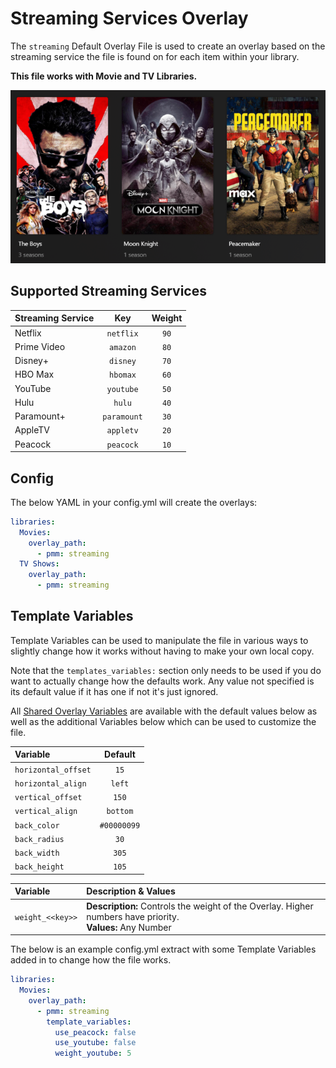 # Streaming Services Overlay

The `streaming` Default Overlay File is used to create an overlay based on the streaming service the file is found on for each item within your library.

**This file works with Movie and TV Libraries.**

![](images/streaming.png)

## Supported Streaming Services

| Streaming Service |     Key     | Weight |
|:------------------|:-----------:|:------:|
| Netflix           |  `netflix`  |  `90`  |
| Prime Video       |  `amazon`   |  `80`  |
| Disney+           |  `disney`   |  `70`  |
| HBO Max           |  `hbomax`   |  `60`  |
| YouTube           |  `youtube`  |  `50`  |
| Hulu              |   `hulu`    |  `40`  |
| Paramount+        | `paramount` |  `30`  |
| AppleTV           |  `appletv`  |  `20`  |
| Peacock           |  `peacock`  |  `10`  |

## Config

The below YAML in your config.yml will create the overlays:

```yaml
libraries:
  Movies:
    overlay_path:
      - pmm: streaming
  TV Shows:
    overlay_path:
      - pmm: streaming
```

## Template Variables

Template Variables can be used to manipulate the file in various ways to slightly change how it works without having to make your own local copy.

Note that the `templates_variables:` section only needs to be used if you do want to actually change how the defaults work. Any value not specified is its default value if it has one if not it's just ignored.

All [Shared Overlay Variables](variables) are available with the default values below as well as the additional Variables below which can be used to customize the file.

| Variable            |   Default   |
|:--------------------|:-----------:|
| `horizontal_offset` |    `15`     |
| `horizontal_align`  |   `left`    |
| `vertical_offset`   |    `150`    |
| `vertical_align`    |  `bottom`   |
| `back_color`        | `#00000099` |
| `back_radius`       |    `30`     |
| `back_width`        |    `305`    |
| `back_height`       |    `105`    |

| Variable         | Description & Values                                                                                         |
|:-----------------|:-------------------------------------------------------------------------------------------------------------|
| `weight_<<key>>` | **Description:** Controls the weight of the Overlay. Higher numbers have priority.<br>**Values:** Any Number |

The below is an example config.yml extract with some Template Variables added in to change how the file works.

```yaml
libraries:
  Movies:
    overlay_path:
      - pmm: streaming
        template_variables:
          use_peacock: false
          use_youtube: false
          weight_youtube: 5
```
